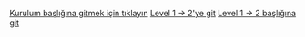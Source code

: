 [Kurulum başlığına gitmek için tıklayın](Levels/Level-0--10.md#Level-1-->-2)
[Level 1 -> 2'ye git](Levels/Level0-10.md#level-9---10)
[Level 1 -> 2 başlığına git](Levels/Level0-10.md#Level-1---2)
